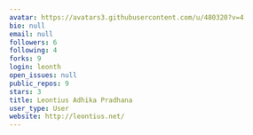 ```yaml
---
avatar: https://avatars3.githubusercontent.com/u/480320?v=4
bio: null
email: null
followers: 6
following: 4
forks: 9
login: leonth
open_issues: null
public_repos: 9
stars: 3
title: Leontius Adhika Pradhana
user_type: User
website: http://leontius.net/
---
```

